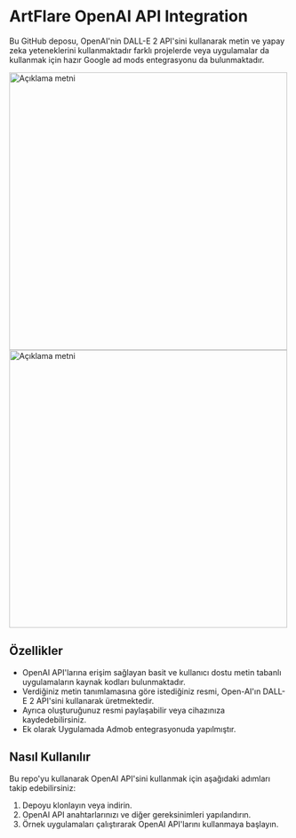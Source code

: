 # ArtFlare OpenAI API Integration

Bu GitHub deposu, OpenAI'nin DALL-E 2 API'sini kullanarak metin ve yapay zeka yeteneklerini kullanmaktadır farklı projelerde veya uygulamalar da kullanmak için hazır Google ad mods entegrasyonu da bulunmaktadır.

<img src="https://github.com/omeryasironal/ArtFlare_OpenAI_API_Integration/assets/115497334/456e9b67-e139-4d44-b5ca-ec70c0b34e45" alt="Açıklama metni" width="500">

<img src="https://github.com/omeryasironal/ArtFlare_OpenAI_API_Integration/assets/115497334/f794a7f4-66b7-4c73-b8db-5c299e6095c2" alt="Açıklama metni" width="500">


## Özellikler


- OpenAI API'larına erişim sağlayan basit ve kullanıcı dostu metin tabanlı uygulamaların kaynak kodları bulunmaktadır.
- Verdiğiniz metin tanımlamasına göre istediğiniz resmi, Open-AI'ın DALL-E 2 API'sini kullanarak üretmektedir.
- Ayrıca oluşturuğunuz resmi paylaşabilir veya cihazınıza kaydedebilirsiniz.
- Ek olarak Uygulamada Admob entegrasyonuda yapılmıştır.

## Nasıl Kullanılır

Bu repo'yu kullanarak OpenAI API'sini kullanmak için aşağıdaki adımları takip edebilirsiniz:

1. Depoyu klonlayın veya indirin.
2. OpenAI API anahtarlarınızı ve diğer gereksinimleri yapılandırın.
3. Örnek uygulamaları çalıştırarak OpenAI API'larını kullanmaya başlayın.
